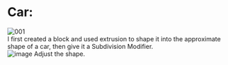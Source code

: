 # __Car:__</br>
![001](https://user-images.githubusercontent.com/115422304/201187070-edd6fa05-833f-4295-96e5-ad517eef8117.png)</br>
I first created a block and used extrusion to shape it into the approximate shape of a car, then give it a Subdivision Modifier.</br>
![image](https://user-images.githubusercontent.com/115422304/201190558-d4804669-60b0-42a5-a7ba-7d0cc80d9639.png)
Adjust the shape.</br>
